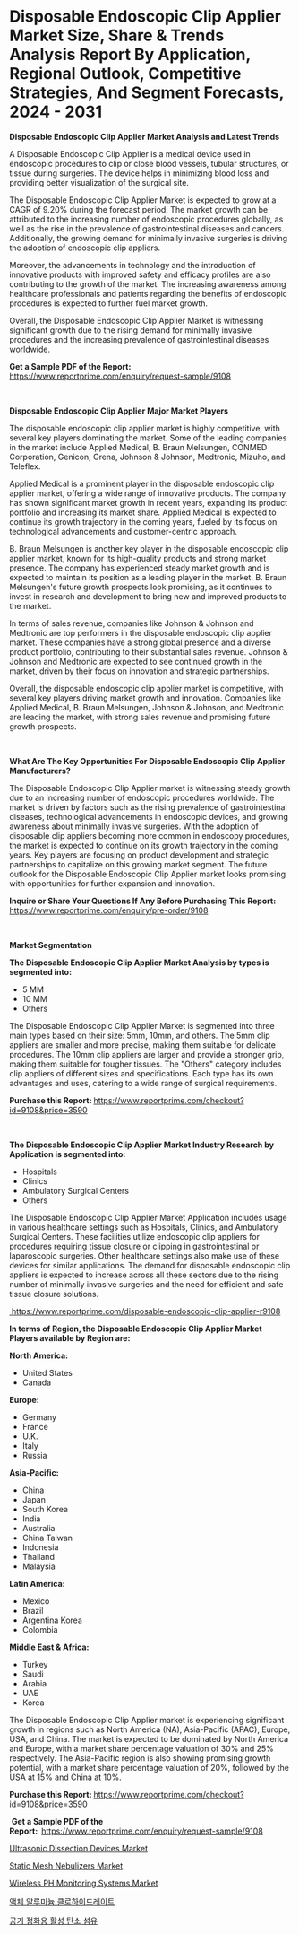 <p><h1>Disposable Endoscopic Clip Applier Market Size, Share & Trends Analysis Report By Application, Regional Outlook, Competitive Strategies, And Segment Forecasts, 2024 - 2031</h1></p><p><strong>Disposable Endoscopic Clip Applier Market Analysis and Latest Trends</strong></p>
<p><p>A Disposable Endoscopic Clip Applier is a medical device used in endoscopic procedures to clip or close blood vessels, tubular structures, or tissue during surgeries. The device helps in minimizing blood loss and providing better visualization of the surgical site.</p><p>The Disposable Endoscopic Clip Applier Market is expected to grow at a CAGR of 9.20% during the forecast period. The market growth can be attributed to the increasing number of endoscopic procedures globally, as well as the rise in the prevalence of gastrointestinal diseases and cancers. Additionally, the growing demand for minimally invasive surgeries is driving the adoption of endoscopic clip appliers.</p><p>Moreover, the advancements in technology and the introduction of innovative products with improved safety and efficacy profiles are also contributing to the growth of the market. The increasing awareness among healthcare professionals and patients regarding the benefits of endoscopic procedures is expected to further fuel market growth.</p><p>Overall, the Disposable Endoscopic Clip Applier Market is witnessing significant growth due to the rising demand for minimally invasive procedures and the increasing prevalence of gastrointestinal diseases worldwide.</p></p>
<p><strong>Get a Sample PDF of the Report:&nbsp;</strong> <a href="https://www.reportprime.com/enquiry/request-sample/9108">https://www.reportprime.com/enquiry/request-sample/9108</a></p>
<p>&nbsp;</p>
<p><strong>Disposable Endoscopic Clip Applier Major Market Players</strong></p>
<p><p>The disposable endoscopic clip applier market is highly competitive, with several key players dominating the market. Some of the leading companies in the market include Applied Medical, B. Braun Melsungen, CONMED Corporation, Genicon, Grena, Johnson & Johnson, Medtronic, Mizuho, and Teleflex.</p><p>Applied Medical is a prominent player in the disposable endoscopic clip applier market, offering a wide range of innovative products. The company has shown significant market growth in recent years, expanding its product portfolio and increasing its market share. Applied Medical is expected to continue its growth trajectory in the coming years, fueled by its focus on technological advancements and customer-centric approach.</p><p>B. Braun Melsungen is another key player in the disposable endoscopic clip applier market, known for its high-quality products and strong market presence. The company has experienced steady market growth and is expected to maintain its position as a leading player in the market. B. Braun Melsungen's future growth prospects look promising, as it continues to invest in research and development to bring new and improved products to the market.</p><p>In terms of sales revenue, companies like Johnson & Johnson and Medtronic are top performers in the disposable endoscopic clip applier market. These companies have a strong global presence and a diverse product portfolio, contributing to their substantial sales revenue. Johnson & Johnson and Medtronic are expected to see continued growth in the market, driven by their focus on innovation and strategic partnerships.</p><p>Overall, the disposable endoscopic clip applier market is competitive, with several key players driving market growth and innovation. Companies like Applied Medical, B. Braun Melsungen, Johnson & Johnson, and Medtronic are leading the market, with strong sales revenue and promising future growth prospects.</p></p>
<p>&nbsp;</p>
<p><strong>What Are The Key Opportunities For Disposable Endoscopic Clip Applier Manufacturers?</strong></p>
<p><p>The Disposable Endoscopic Clip Applier market is witnessing steady growth due to an increasing number of endoscopic procedures worldwide. The market is driven by factors such as the rising prevalence of gastrointestinal diseases, technological advancements in endoscopic devices, and growing awareness about minimally invasive surgeries. With the adoption of disposable clip appliers becoming more common in endoscopy procedures, the market is expected to continue on its growth trajectory in the coming years. Key players are focusing on product development and strategic partnerships to capitalize on this growing market segment. The future outlook for the Disposable Endoscopic Clip Applier market looks promising with opportunities for further expansion and innovation.</p></p>
<p><strong>Inquire or Share Your Questions If Any Before Purchasing This Report:</strong> <a href="https://www.reportprime.com/enquiry/pre-order/9108">https://www.reportprime.com/enquiry/pre-order/9108</a></p>
<p>&nbsp;</p>
<p><strong>Market Segmentation</strong></p>
<p><strong>The Disposable Endoscopic Clip Applier Market Analysis by types is segmented into:</strong></p>
<p><ul><li>5 MM</li><li>10 MM</li><li>Others</li></ul></p>
<p><p>The Disposable Endoscopic Clip Applier Market is segmented into three main types based on their size: 5mm, 10mm, and others. The 5mm clip appliers are smaller and more precise, making them suitable for delicate procedures. The 10mm clip appliers are larger and provide a stronger grip, making them suitable for tougher tissues. The "Others" category includes clip appliers of different sizes and specifications. Each type has its own advantages and uses, catering to a wide range of surgical requirements.</p></p>
<p><strong>Purchase this Report:&nbsp;</strong><a href="https://www.reportprime.com/checkout?id=9108&price=3590">https://www.reportprime.com/checkout?id=9108&price=3590</a></p>
<p>&nbsp;</p>
<p><strong>The Disposable Endoscopic Clip Applier Market Industry Research by Application is segmented into:</strong></p>
<p><ul><li>Hospitals</li><li>Clinics</li><li>Ambulatory Surgical Centers</li><li>Others</li></ul></p>
<p><p>The Disposable Endoscopic Clip Applier Market Application includes usage in various healthcare settings such as Hospitals, Clinics, and Ambulatory Surgical Centers. These facilities utilize endoscopic clip appliers for procedures requiring tissue closure or clipping in gastrointestinal or laparoscopic surgeries. Other healthcare settings also make use of these devices for similar applications. The demand for disposable endoscopic clip appliers is expected to increase across all these sectors due to the rising number of minimally invasive surgeries and the need for efficient and safe tissue closure solutions.</p></p>
<p><a href="https://www.reportprime.com/disposable-endoscopic-clip-applier-r9108">&nbsp;https://www.reportprime.com/disposable-endoscopic-clip-applier-r9108</a></p>
<p><strong>In terms of Region, the Disposable Endoscopic Clip Applier Market Players available by Region are:</strong></p>
<p>
    <p> <strong> North America: </strong>
        <ul>
            <li>United States</li>
            <li>Canada</li>
        </ul>
        </p> 
    <p> <strong> Europe: </strong>
        <ul>
            <li>Germany</li>
            <li>France</li>
            <li>U.K.</li>
            <li>Italy</li>
            <li>Russia</li>
        </ul>
        </p> 
    <p> <strong> Asia-Pacific: </strong>
        <ul>
            <li>China</li>
            <li>Japan</li>
            <li>South Korea</li>
            <li>India</li>
            <li>Australia</li>
            <li>China Taiwan</li>
            <li>Indonesia</li>
            <li>Thailand</li>
            <li>Malaysia</li>
        </ul>
        </p> 
    <p> <strong> Latin America: </strong>
        <ul>
            <li>Mexico</li>
            <li>Brazil</li>
            <li>Argentina Korea</li>
            <li>Colombia</li>
        </ul>
        </p> 
    <p> <strong> Middle East & Africa: </strong>
        <ul>
            <li>Turkey</li>
            <li>Saudi</li>
            <li>Arabia</li>
            <li>UAE</li>
            <li>Korea</li>
        </ul>
    </p>
    </p>
<p><p>The Disposable Endoscopic Clip Applier market is experiencing significant growth in regions such as North America (NA), Asia-Pacific (APAC), Europe, USA, and China. The market is expected to be dominated by North America and Europe, with a market share percentage valuation of 30% and 25% respectively. The Asia-Pacific region is also showing promising growth potential, with a market share percentage valuation of 20%, followed by the USA at 15% and China at 10%.</p></p>
<p><strong>Purchase this Report: </strong><a href="https://www.reportprime.com/checkout?id=9108&price=3590">https://www.reportprime.com/checkout?id=9108&price=3590</a></p>
<p>&nbsp;<strong>Get a Sample PDF of the Report:&nbsp;&nbsp;</strong><a href="https://www.reportprime.com/enquiry/request-sample/9108">https://www.reportprime.com/enquiry/request-sample/9108</a></p>
<p><strong></strong></p>
<p><p><a href="https://medium.com/@francesprichey/global-ultrasonic-dissection-devices-market-focus-on-application-end-use-industry-type-6ec3c0662759">Ultrasonic Dissection Devices Market</a></p><p><a href="https://medium.com/@stephaniewynterk145/insights-into-static-mesh-nebulizers-market-share-and-competitive-landscape-for-period-from-2024-to-4efb5f502031">Static Mesh Nebulizers Market</a></p><p><a href="https://github.com/eeenafisainka/Market-Research-Report-List-2/blob/main/wireless-ph-monitoring-systems-market.md">Wireless PH Monitoring Systems Market</a></p><p><a href="https://github.com/RichardLueilwitz787/Market-Research-Report-List-3/blob/main/4638547105943.md">액체 알루미늄 클로하이드레이트</a></p><p><a href="https://github.com/fredrickeglers/Market-Research-Report-List-4/blob/main/9776938105942.md">공기 정화용 활성 탄소 섬유</a></p></p>